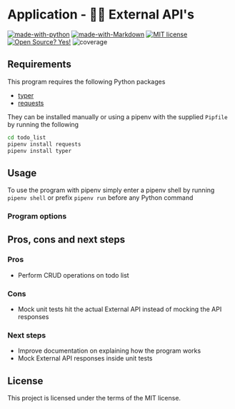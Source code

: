 # Application - 👩‍💻 External API's

[![made-with-python](https://img.shields.io/badge/Made%20with-Python-1f425f.svg)](https://www.python.org/)
[![made-with-Markdown](https://img.shields.io/badge/Made%20with-Markdown-1f425f.svg)](http://commonmark.org)
[![MIT license](https://img.shields.io/badge/License-MIT-blue.svg)](https://lbesson.mit-license.org/)
[![Open Source? Yes!](https://badgen.net/badge/Open%20Source%20%3F/Yes%21/blue?icon=github)](https://github.com/venu124/todo_list)
![coverage](https://img.shields.io/badge/coverage-95%25-green)

<description>

## Requirements

This program requires the following Python packages

- [typer](https://typer.tiangolo.com/)
- [requests](https://pypi.org/project/requests/)

They can be installed manually or using a pipenv with the supplied `Pipfile` by running the following

```bash
cd todo_list
pipenv install requests
pipenv install typer
```

## Usage

To use the program with pipenv simply enter a pipenv shell by running `pipenv shell` or prefix `pipenv run` before any Python command

### Program options

<description>

## Pros, cons and next steps

### Pros

- Perform CRUD operations on todo list

### Cons

- Mock unit tests hit the actual External API instead of mocking the API responses

### Next steps

- Improve documentation on explaining how the program works
- Mock External API responses inside unit tests

## License

This project is licensed under the terms of the MIT license.

